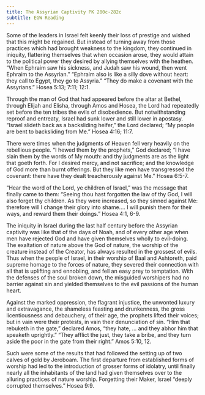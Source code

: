 ```yaml
---
title: The Assyrian Captivity PK 280c-282c
subtitle: EGW Reading
---
```


Some of the leaders in Israel felt keenly their loss of prestige and wished that this might be regained. But instead of turning away from those practices which had brought weakness to the kingdom, they continued in iniquity, flattering themselves that when occasion arose, they would attain to the political power they desired by allying themselves with the heathen. “When Ephraim saw his sickness, and Judah saw his wound, then went Ephraim to the Assyrian.” “Ephraim also is like a silly dove without heart: they call to Egypt, they go to Assyria.” “They do make a covenant with the Assyrians.” Hosea 5:13; 7:11; 12:1.

Through the man of God that had appeared before the altar at Bethel, through Elijah and Elisha, through Amos and Hosea, the Lord had repeatedly set before the ten tribes the evils of disobedience. But notwithstanding reproof and entreaty, Israel had sunk lower and still lower in apostasy. “Israel slideth back as a backsliding heifer,” the Lord declared; “My people are bent to backsliding from Me.” Hosea 4:16; 11:7.

There were times when the judgments of Heaven fell very heavily on the rebellious people. “I hewed them by the prophets,” God declared; “I have slain them by the words of My mouth: and thy judgments are as the light that goeth forth. For I desired mercy, and not sacrifice; and the knowledge of God more than burnt offerings. But they like men have transgressed the covenant: there have they dealt treacherously against Me.” Hosea 6:5-7.

“Hear the word of the Lord, ye children of Israel,” was the message that finally came to them: “Seeing thou hast forgotten the law of thy God, I will also forget thy children. As they were increased, so they sinned against Me: therefore will I change their glory into shame.... I will punish them for their ways, and reward them their doings.” Hosea 4:1, 6-9.

The iniquity in Israel during the last half century before the Assyrian captivity was like that of the days of Noah, and of every other age when men have rejected God and have given themselves wholly to evil-doing. The exaltation of nature above the God of nature, the worship of the creature instead of the Creator, has always resulted in the grossest of evils. Thus when the people of Israel, in their worship of Baal and Ashtoreth, paid supreme homage to the forces of nature, they severed their connection with all that is uplifting and ennobling, and fell an easy prey to temptation. With the defenses of the soul broken down, the misguided worshipers had no barrier against sin and yielded themselves to the evil passions of the human heart.

Against the marked oppression, the flagrant injustice, the unwonted luxury and extravagance, the shameless feasting and drunkenness, the gross licentiousness and debauchery, of their age, the prophets lifted their voices; but in vain were their protests, in vain their denunciation of sin. “Him that rebuketh in the gate,” declared Amos, “they hate, ... and they abhor him that speaketh uprightly.” “They afflict the just, they take a bribe, and they turn aside the poor in the gate from their right.” Amos 5:10, 12.

Such were some of the results that had followed the setting up of two calves of gold by Jeroboam. The first departure from established forms of worship had led to the introduction of grosser forms of idolatry, until finally nearly all the inhabitants of the land had given themselves over to the alluring practices of nature worship. Forgetting their Maker, Israel “deeply corrupted themselves.” Hosea 9:9.